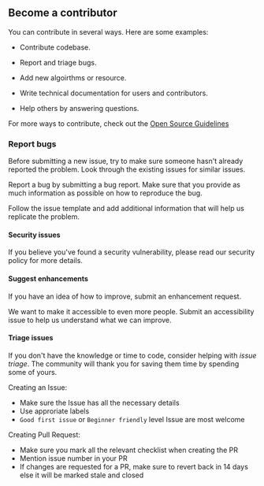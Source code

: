 ## Become a contributor
You can contribute in several ways. Here are some examples:

- Contribute codebase.

- Report and triage bugs.

- Add new algoirthms or resource.

- Write technical documentation for users and contributors.

- Help others by answering questions.

For more ways to contribute, check out the [Open Source Guidelines](https://opensource.guide/how-to-contribute/)

### Report bugs
Before submitting a new issue, try to make sure someone hasn't already reported the problem. Look through the existing issues for similar issues.

Report a bug by submitting a bug report. Make sure that you provide as much information as possible on how to reproduce the bug.

Follow the issue template and add additional information that will help us replicate the problem.

#### Security issues
If you believe you've found a security vulnerability, please read our security policy for more details.

#### Suggest enhancements
If you have an idea of how to improve, submit an enhancement request.

We want to make it accessible to even more people. Submit an accessibility issue to help us understand what we can improve.

#### Triage issues
If you don't have the knowledge or time to code, consider helping with *issue triage*. The community will thank you for saving them time by spending some of yours.

Creating an Issue:
- Make sure the Issue has all the necessary details
- Use approriate labels
- `Good first issue` or `Beginner friendly` level Issue are most welcome

Creating Pull Request:
- Make sure you mark all the relevant checklist when creating the PR
- Mention issue number in your PR
- If changes are requested for a PR, make sure to revert back in 14 days else it will be marked stale and closed
